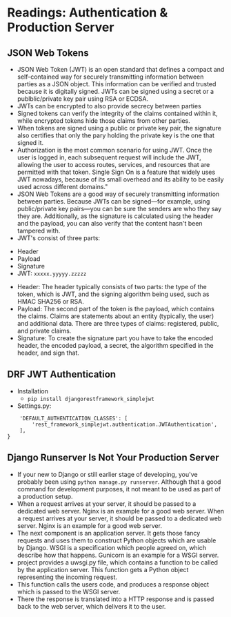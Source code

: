 # Readings: Authentication & Production Server
## JSON Web Tokens
- JSON Web Token (JWT) is an open standard that defines a compact and self-contained way for securely transmitting information between parties as a JSON object. This information can be verified and trusted because it is digitally signed. JWTs can be signed using a secret or a publblic/private key pair using RSA or ECDSA.
- JWTs can be encrypted to also provide secrecy between parties
- Signed tokens can verify the integrity of the claims contained within it, while encrypted tokens hide those claims from other parties.
- When tokens are signed using a public or private key pair, the signature also certifies that only the pary holding the private key is the one that signed it.
- Authorization is the most common scenario for using JWT. Once the user is logged in, each subsequent request will include the JWT, allowing the user to access routes, services, and resources that are permitted with that token. Single Sign On is a feature that widely uses JWT nowadays, because of its small overhead and its ability to be easily used across different domains."
- JSON Web Tokens are a good way of securely transmitting information between parties. Because JWTs can be signed—for example, using public/private key pairs—you can be sure the senders are who they say they are. Additionally, as the signature is calculated using the header and the payload, you can also verify that the content hasn't been tampered with.
- JWT's consist of three parts:
* Header
* Payload
* Signature
* JWT: `xxxxx.yyyyy.zzzzz`
- Header: The header typically consists of two parts: the type of the token, which is JWT, and the signing algorithm being used, such as HMAC SHA256 or RSA.
- Payload: The second part of the token is the payload, which contains the claims. Claims are statements about an entity (typically, the user) and additional data. There are three types of claims: registered, public, and private claims.
- Signature: To create the signature part you have to take the encoded header, the encoded payload, a secret, the algorithm specified in the header, and sign that.

## DRF JWT Authentication
- Installation
  * `pip install djangorestframework_simplejwt`
- Settings.py:
```REST_FRAMEWORK = {
    'DEFAULT_AUTHENTICATION_CLASSES': [
        'rest_framework_simplejwt.authentication.JWTAuthentication',
    ],
}
```
## Django Runserver Is Not Your Production Server
- If your new to Django or still earlier stage of developing, you've probably been using `python manage.py runserver`. Although that a good command for development purposes, it not meant to be used as part of a production setup.
- When a request arrives at your server, it should be passed to a dedicated web server. Nginx is an example for a good web server. When a request arrives at your server, it should be passed to a dedicated web server. Nginx is an example for a good web server.
- The next component is an application server. It gets those fancy requests and uses them to construct Python objects which are usable by Django. WSGI is a specification which people agreed on, which describe how that happens. Gunicorn is an example for a WSGI server.
- project provides a uwsgi.py file, which contains a function to be called by the application server. This function gets a Python object representing the incoming request.
- This function calls the users code, and produces a response object which is passed to the WSGI server. 
- There the response is translated into a HTTP response and is passed back to the web server, which delivers it to the user.
